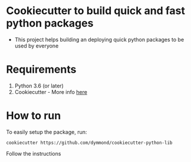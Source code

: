 # Cookiecutter to build quick and fast python packages

* This project helps building an deploying quick python packages to be used by everyone

# Requirements

1. Python 3.6 (or later)
2. Cookiecutter - More info [here](https://cookiecutter.readthedocs.io/en/1.7.2/)

# How to run

To easily setup the package, run:

```shell script
cookiecutter https://github.com/dymmond/cookiecutter-python-lib
```

Follow the instructions
